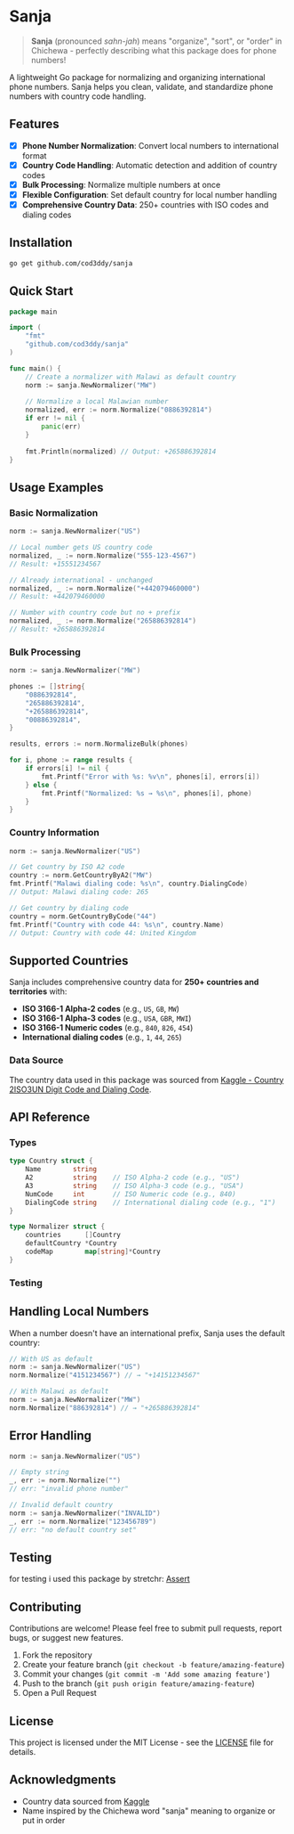 # Sanja 

> **Sanja** (pronounced *sahn-jah*) means "organize", "sort", or "order" in Chichewa - perfectly describing what this package does for phone numbers!

A lightweight Go package for normalizing and organizing international phone numbers. Sanja helps you clean, validate, and standardize phone numbers with country code handling.

## Features

- [x] **Phone Number Normalization**: Convert local numbers to international format
- [x] **Country Code Handling**: Automatic detection and addition of country codes
- [x] **Bulk Processing**: Normalize multiple numbers at once
- [x] **Flexible Configuration**: Set default country for local number handling
- [x] **Comprehensive Country Data**: 250+ countries with ISO codes and dialing codes

## Installation

```bash
go get github.com/cod3ddy/sanja
```

## Quick Start

```go
package main

import (
    "fmt"
    "github.com/cod3ddy/sanja"
)

func main() {
    // Create a normalizer with Malawi as default country
    norm := sanja.NewNormalizer("MW")
    
    // Normalize a local Malawian number
    normalized, err := norm.Normalize("0886392814")
    if err != nil {
        panic(err)
    }
    
    fmt.Println(normalized) // Output: +265886392814
}
```

## Usage Examples

### Basic Normalization

```go
norm := sanja.NewNormalizer("US")

// Local number gets US country code
normalized, _ := norm.Normalize("555-123-4567")
// Result: +15551234567

// Already international - unchanged
normalized, _ := norm.Normalize("+442079460000")
// Result: +442079460000

// Number with country code but no + prefix
normalized, _ := norm.Normalize("265886392814")
// Result: +265886392814
```

### Bulk Processing

```go
norm := sanja.NewNormalizer("MW")

phones := []string{
    "0886392814",
    "265886392814", 
    "+265886392814",
    "00886392814",
}

results, errors := norm.NormalizeBulk(phones)

for i, phone := range results {
    if errors[i] != nil {
        fmt.Printf("Error with %s: %v\n", phones[i], errors[i])
    } else {
        fmt.Printf("Normalized: %s → %s\n", phones[i], phone)
    }
}
```

### Country Information

```go
norm := sanja.NewNormalizer("US")

// Get country by ISO A2 code
country := norm.GetCountryByA2("MW")
fmt.Printf("Malawi dialing code: %s\n", country.DialingCode)
// Output: Malawi dialing code: 265

// Get country by dialing code
country = norm.GetCountryByCode("44")
fmt.Printf("Country with code 44: %s\n", country.Name)
// Output: Country with code 44: United Kingdom
```

## Supported Countries

Sanja includes comprehensive country data for **250+ countries and territories** with:

- **ISO 3166-1 Alpha-2 codes** (e.g., `US`, `GB`, `MW`)
- **ISO 3166-1 Alpha-3 codes** (e.g., `USA`, `GBR`, `MWI`) 
- **ISO 3166-1 Numeric codes** (e.g., `840`, `826`, `454`)
- **International dialing codes** (e.g., `1`, `44`, `265`)

### Data Source
The country data used in this package was sourced from [Kaggle - Country 2ISO3UN Digit Code and Dialing Code](https://www.kaggle.com/datasets/migeruj/country-2iso3un-digit-code-and-dialing-code).

## API Reference

### Types

```go
type Country struct {
    Name        string
    A2          string    // ISO Alpha-2 code (e.g., "US")
    A3          string    // ISO Alpha-3 code (e.g., "USA") 
    NumCode     int       // ISO Numeric code (e.g., 840)
    DialingCode string    // International dialing code (e.g., "1")
}

type Normalizer struct {
    countries      []Country 
	defaultCountry *Country
	codeMap        map[string]*Country
}
```

### Testing

## Handling Local Numbers

When a number doesn't have an international prefix, Sanja uses the default country:

```go
// With US as default
norm := sanja.NewNormalizer("US")
norm.Normalize("4151234567") // → "+14151234567"

// With Malawi as default  
norm := sanja.NewNormalizer("MW")
norm.Normalize("886392814") // → "+265886392814"
```

## Error Handling

```go
norm := sanja.NewNormalizer("US")

// Empty string
_, err := norm.Normalize("")
// err: "invalid phone number"

// Invalid default country
norm := sanja.NewNormalizer("INVALID")
_, err := norm.Normalize("123456789")
// err: "no default country set"
```
## Testing
for testing i used this package by stretchr:  [Assert](https://www.github.com/stretchr/testify/assert)

## Contributing

Contributions are welcome! Please feel free to submit pull requests, report bugs, or suggest new features.

1. Fork the repository
2. Create your feature branch (`git checkout -b feature/amazing-feature`)
3. Commit your changes (`git commit -m 'Add some amazing feature'`)
4. Push to the branch (`git push origin feature/amazing-feature`)
5. Open a Pull Request

## License

This project is licensed under the MIT License - see the [LICENSE](LICENSE) file for details.

## Acknowledgments

- Country data sourced from [Kaggle](https://www.kaggle.com/datasets/migeruj/country-2iso3un-digit-code-and-dialing-code)
- Name inspired by the Chichewa word "sanja" meaning to organize or put in order